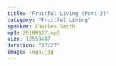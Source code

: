 ```yaml
---
title: "Fruitful Living (Part 2)"
category: "Fruitful Living"
speaker: Charles Smith
mp3: 20180527.mp3
size: 12559487
duration: "37:27"
image: logo.jpg
---
```

